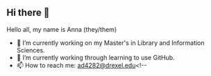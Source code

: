## Hi there 👋
Hello all, my name is Anna (they/them)
- 🔭 I’m currently working on my Master's in Library and Information Sciences. 
- 🌱 I’m currently working through learning to use GitHub.
- 📫 How to reach me: ad4282@drexel.edu<!--
